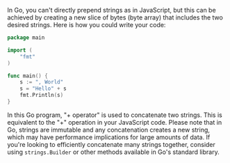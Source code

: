 In Go, you can't directly prepend strings as in JavaScript, but this can be achieved by creating a new slice of bytes (byte array) that includes the two desired strings. Here is how you could write your code:

```go
package main

import (
    "fmt"
)

func main() {
    s := ", World"
    s = "Hello" + s
    fmt.Println(s)
}
```
In this Go program, "+ operator" is used to concatenate two strings. This is equivalent to the "+" operation in your JavaScript code.
Please note that in Go, strings are immutable and any concatenation creates a new string, which may have performance implications for large amounts of data. If you're looking to efficiently concatenate many strings together, consider using `strings.Builder` or other methods available in Go's standard library.
